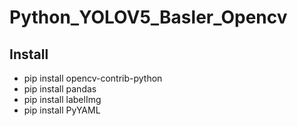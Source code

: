 # Python_YOLOV5_Basler_Opencv
## Install
* pip install opencv-contrib-python
* pip install pandas 
* pip install labelImg
* pip install PyYAML
